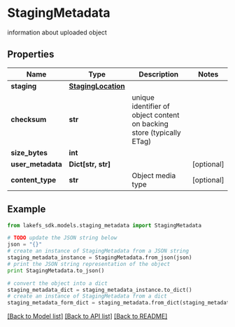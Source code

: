 # StagingMetadata

information about uploaded object

## Properties
Name | Type | Description | Notes
------------ | ------------- | ------------- | -------------
**staging** | [**StagingLocation**](StagingLocation.md) |  | 
**checksum** | **str** | unique identifier of object content on backing store (typically ETag) | 
**size_bytes** | **int** |  | 
**user_metadata** | **Dict[str, str]** |  | [optional] 
**content_type** | **str** | Object media type | [optional] 

## Example

```python
from lakefs_sdk.models.staging_metadata import StagingMetadata

# TODO update the JSON string below
json = "{}"
# create an instance of StagingMetadata from a JSON string
staging_metadata_instance = StagingMetadata.from_json(json)
# print the JSON string representation of the object
print StagingMetadata.to_json()

# convert the object into a dict
staging_metadata_dict = staging_metadata_instance.to_dict()
# create an instance of StagingMetadata from a dict
staging_metadata_form_dict = staging_metadata.from_dict(staging_metadata_dict)
```
[[Back to Model list]](../README.md#documentation-for-models) [[Back to API list]](../README.md#documentation-for-api-endpoints) [[Back to README]](../README.md)


